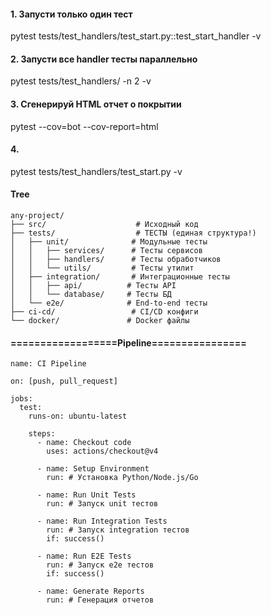 #### 1. Запусти только один тест
pytest tests/test_handlers/test_start.py::test_start_handler -v

#### 2. Запусти все handler тесты параллельно
pytest tests/test_handlers/ -n 2 -v

#### 3. Сгенерируй HTML отчет о покрытии
pytest --cov=bot --cov-report=html

#### 4. 
pytest tests/test_handlers/test_start.py -v

#### Tree
```
any-project/
├── src/                    # Исходный код
├── tests/                  # ТЕСТЫ (единая структура!)
│   ├── unit/              # Модульные тесты
│   │   ├── services/      # Тесты сервисов
│   │   ├── handlers/      # Тесты обработчиков
│   │   └── utils/         # Тесты утилит
│   ├── integration/       # Интеграционные тесты
│   │   ├── api/          # Тесты API
│   │   └── database/     # Тесты БД
│   └── e2e/              # End-to-end тесты
├── ci-cd/                 # CI/CD конфиги
└── docker/               # Docker файлы
```


#### ==================Pipeline================
```
name: CI Pipeline

on: [push, pull_request]

jobs:
  test:
    runs-on: ubuntu-latest
    
    steps:
      - name: Checkout code
        uses: actions/checkout@v4
      
      - name: Setup Environment
        run: # Установка Python/Node.js/Go
      
      - name: Run Unit Tests
        run: # Запуск unit тестов
      
      - name: Run Integration Tests
        run: # Запуск integration тестов
        if: success()
      
      - name: Run E2E Tests
        run: # Запуск e2e тестов
        if: success()
      
      - name: Generate Reports
        run: # Генерация отчетов


```
